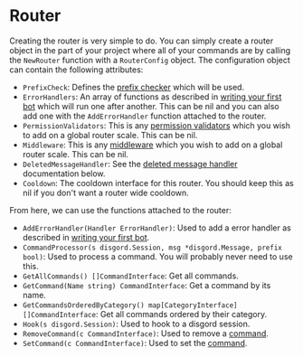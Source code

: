# Router
Creating the router is very simple to do. You can simply create a router object in the part of your project where all of your commands are by calling the `NewRouter` function with a `RouterConfig` object. The configuration object can contain the following attributes:

- `PrefixCheck`: Defines the [prefix checker](./prefix-checkers.md) which will be used.
- `ErrorHandlers`: An array of functions as described in [writing your first bot](./writing-your-first-bot.md) which will run one after another. This can be nil and you can also add one with the `AddErrorHandler` function attached to the router.
- `PermissionValidators`: This is any [permission validators](./permission-validators.md) which you wish to add on a global router scale. This can be nil.
- `Middleware`: This is any [middleware](./middleware.md) which you wish to add on a global router scale. This can be nil.
- `DeletedMessageHandler`: See the [deleted message handler](./handling-deleted-messages.md) documentation below.
- `Cooldown`: The cooldown interface for this router. You should keep this as nil if you don't want a router wide cooldown.

From here, we can use the functions attached to the router:

- `AddErrorHandler(Handler ErrorHandler)`: Used to add a error handler as described in [writing your first bot](./writing-your-first-bot.md).
- `CommandProcessor(s disgord.Session, msg *disgord.Message, prefix bool)`: Used to process a command. You will probably never need to use this.
- `GetAllCommands() []CommandInterface`: Get all commands.
- `GetCommand(Name string) CommandInterface`: Get a command by its name.
- `GetCommandsOrderedByCategory() map[CategoryInterface][]CommandInterface`: Get all commands ordered by their category.
- `Hook(s disgord.Session)`: Used to hook to a disgord session.
- `RemoveCommand(c CommandInterface)`: Used to remove a [command](./command.md).
- `SetCommand(c CommandInterface)`: Used to set the [command](./command.md).
